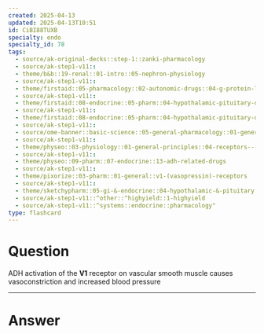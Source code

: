 ```yaml
---
created: 2025-04-13
updated: 2025-04-13T10:51
id: CiBI88TUXB
specialty: endo
specialty_id: 78
tags:
  - source/ak-original-decks::step-1::zanki-pharmacology
  - source/ak-step1-v11::
  - theme/b&b::19-renal::01-intro::05-nephron-physiology
  - source/ak-step1-v11::
  - theme/firstaid::05-pharmacology::02-autonomic-drugs::04-g-protein-linked-second-messengers::vasopressin::v1
  - source/ak-step1-v11::
  - theme/firstaid::08-endocrine::05-pharm::04-hypothalamic-pituitary-drugs
  - source/ak-step1-v11::
  - theme/firstaid::08-endocrine::05-pharm::04-hypothalamic-pituitary-drugs::*adh-physiology
  - source/ak-step1-v11::
  - source/ome-banner::basic-science::05-general-pharmacology::01-general-principles
  - source/ak-step1-v11::
  - theme/physeo::03-physiology::01-general-principles::04-receptors---part-2
  - source/ak-step1-v11::
  - theme/physeo::09-pharm::07-endocrine::13-adh-related-drugs
  - source/ak-step1-v11::
  - theme/pixorize::03-pharm::01-general::v1-(vasopressin)-receptors
  - source/ak-step1-v11::
  - theme/sketchypharm::05-gi-&-endocrine::04-hypothalamic-&-pituitary::02-adh,-ddavp,-adh-receptor-antagonists
  - source/ak-step1-v11::^other::^highyield::1-highyield
  - source/ak-step1-v11::^systems::endocrine::pharmacology"
type: flashcard
---
```


# Question
ADH activation of the **V1** receptor on vascular smooth muscle causes vasoconstriction and increased blood pressure

---

# Answer
